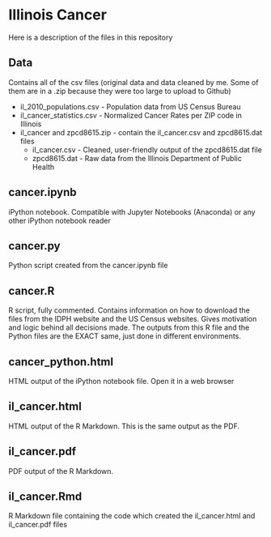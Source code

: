 # Illinois Cancer

Here is a description of the files in this repository

## Data
Contains all of the csv files (original data and data cleaned by me. Some of them are in a .zip because they were too large to upload to Github)
* il_2010_populations.csv - Population data from US Census Bureau
* il_cancer_statistics.csv - Normalized Cancer Rates per ZIP code in Illinois
* il_cancer and zpcd8615.zip - contain the il_cancer.csv and zpcd8615.dat files
  * il_cancer.csv - Cleaned, user-friendly output of the zpcd8615.dat file
  * zpcd8615.dat - Raw data from the Illinois Department of Public Health

## cancer.ipynb
iPython notebook. Compatible with Jupyter Notebooks (Anaconda) or any other iPython notebook reader

## cancer.py
Python script created from the cancer.ipynb file

## cancer.R
R script, fully commented. Contains information on how to download the files from the IDPH website and the US Census websites. Gives motivation and logic behind all decisions made. The outputs from this R file and the Python files are the EXACT same, just done in different environments.

## cancer_python.html
HTML output of the iPython notebook file. Open it in a web browser

## il_cancer.html
HTML output of the R Markdown. This is the same output as the PDF.

## il_cancer.pdf
PDF output of the R Markdown.

## il_cancer.Rmd
R Markdown file containing the code which created the il_cancer.html and il_cancer.pdf files

